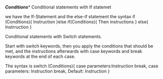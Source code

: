 *******Conditions********
Conditional statements with If statemet

we have the If-Statement and the else-if statement
 the syntax if (Conditions){
    Instruction
 }else if(Conditions){
    Then instructions
 }
else{
    Instrruction
}

Conditional statements with Switch statements.

Start with switch keywords, then you apply the conditions that should be met, and the instructions afterwards with case keywords and break keywords at the end of each case.
 
 The syntax is switch (Conditions){
    case parameters:Instruction break,
    case parameters: Instruction break,
    Default: Instruction
 }